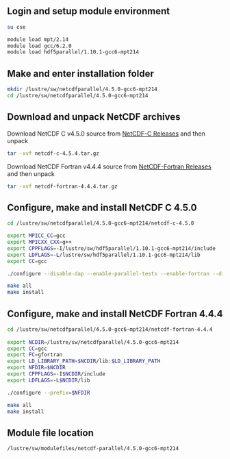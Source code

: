 Login and setup module environment
----------------------------------

```bash
su cse  

module load mpt/2.14  
module load gcc/6.2.0  
module load hdf5parallel/1.10.1-gcc6-mpt214  
```

Make and enter installation folder
----------------------------------

```bash
mkdir /lustre/sw/netcdfparallel/4.5.0-gcc6-mpt214
cd /lustre/sw/netcdfparallel/4.5.0-gcc6-mpt214
```

Download and unpack NetCDF archives
-----------------------------------

Download NetCDF C v4.5.0 source from [NetCDF-C Releases](https://github.com/Unidata/netcdf-c/releases) and then unpack
```bash
tar -xvf netcdf-c-4.5.4.tar.gz
```

Download NetCDF Fortran v4.4.4 source from [NetCDF-Fortran Releases](https://github.com/Unidata/netcdf-fortran/releases) and then unpack
```bash
tar -xvf netcdf-fortran-4.4.4.tar.gz
```

Configure, make and install NetCDF C 4.5.0
------------------------------------------

```bash
cd /lustre/sw/netcdfparallel/4.5.0-gcc6-mpt214/netcdf-c-4.5.0  

export MPICC_CC=gcc  
export MPICXX_CXX=g++  
export CPPFLAGS=-I/lustre/sw/hdf5parallel/1.10.1-gcc6-mpt214/include  
export LDFLAGS=-L/lustre/sw/hdf5parallel/1.10.1-gcc6-mpt214/lib  
export CC=gcc   

./configure --disable-dap --enable-parallel-tests --enable-fortran --disable-netcdf-4 --prefix=/lustre/sw/netcdfparallel/4.5.0-gcc6-mpt214  

make all  
make install  
```

Configure, make and install NetCDF Fortran 4.4.4
------------------------------------------------

```bash
cd /lustre/sw/netcdfparallel/4.5.0-gcc6-mpt214/netcdf-fortran-4.4.4  
  
export NCDIR=/lustre/sw/netcdfparallel/4.5.0-gcc6-mpt214  
export CC=gcc  
export FC=gfortran  
export LD_LIBRARY_PATH=$NCDIR/lib:$LD_LIBRARY_PATH  
export NFDIR=$NCDIR  
export CPPFLAGS=-I$NCDIR/include  
export LDFLAGS=-L$NCDIR/lib  

./configure --prefix=$NFDIR  

make all  
make install  
```

Module file location
--------------------

```bash
/lustre/sw/modulefiles/netcdf-parallel/4.5.0-gcc6-mpt214
```
